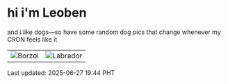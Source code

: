 # hi i'm Leoben

and i like dogs—so have some random dog pics that change whenever my CRON feels like it

|  |  |
|--------|----------|
| ![Borzoi](https://random-dog-vercel.vercel.app/api/random-borzoi?v=1751024679) | ![Labrador](https://random-dog-vercel.vercel.app/api/random-labrador?v=1751024679) |

Last updated: 2025-06-27 19:44 PHT
